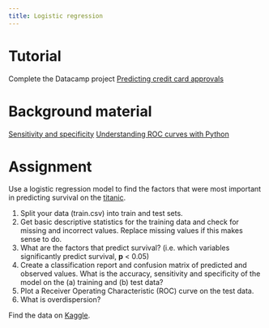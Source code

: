 ```yaml
---
title: Logistic regression
---
```


# Tutorial
Complete the Datacamp project [Predicting credit card approvals](https://www.datacamp.com/projects/558)

# Background material
[Sensitivity and specificity](https://en.wikipedia.org/wiki/Sensitivity_and_specificity)
[Understanding ROC curves with Python](https://stackabuse.com/understanding-roc-curves-with-python/)

# Assignment

Use a logistic regression model to find the factors that were most important in predicting survival on the [titanic](https://www.kaggle.com/biswajee/titanic-dataset/data).

1. Split your data (train.csv) into train and test sets.
2. Get basic descriptive statistics for the training data and check for missing and incorrect values. Replace missing values if this makes sense to do.
3. What are the factors that predict survival? (i.e. which variables significantly predict survival, **p** < 0.05)
4. Create a classification report and confusion matrix of predicted and observed values. What is the accuracy, sensitivity and specificity of the model on the (a) training and (b) test data?
5. Plot a Receiver Operating Characteristic (ROC) curve on the test data.
6. What is overdispersion?


Find the data on [Kaggle](https://www.kaggle.com/biswajee/titanic-dataset/data).

